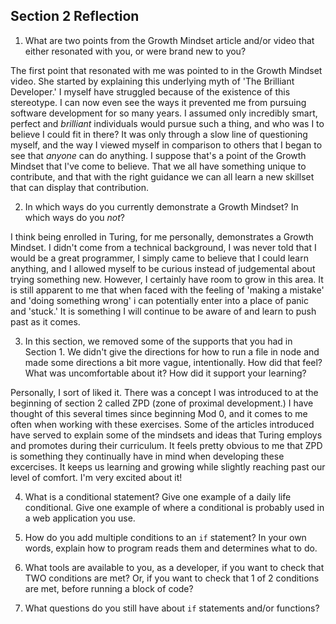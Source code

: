 ## Section 2 Reflection

1. What are two points from the Growth Mindset article and/or video that either resonated with you, or were brand new to you?

The first point that resonated with me was pointed to in the Growth Mindset video. She started by explaining this underlying myth of 'The Brilliant Developer.' I myself have struggled because of the existence of this stereotype. I can now even see the ways it prevented me from pursuing software development for so many years. I assumed only incredibly smart, perfect and _brilliant_ individuals would pursue such a thing, and who was I to believe I could fit in there? It was only through a slow line of questioning myself, and the way I viewed myself in comparison to others that I began to see that _anyone_ can do anything. I suppose that's a point of the Growth Mindset that I've come to believe. That we all have something unique to contribute, and that with the right guidance we can all learn a new skillset that can display that contribution. 


2. In which ways do you currently demonstrate a Growth Mindset? In which ways do you _not_?

I think being enrolled in Turing, for me personally, demonstrates a Growth Mindset. I didn't come from a technical background, I was never told that I would be a great programmer, I simply came to believe that I could learn anything, and I allowed myself to be curious instead of judgemental about trying something new. However, I certainly have room to grow in this area. It is still apparent to me that when faced with the feeling of 'making a mistake' and 'doing something wrong' i can potentially enter into a place of panic and 'stuck.' It is something I will continue to be aware of and learn to push past as it comes. 


3. In this section, we removed some of the supports that you had in Section 1. We didn't give the directions for how to run a file in node and made some directions a bit more vague, intentionally. How did that feel? What was uncomfortable about it? How did it support your learning?

Personally, I sort of liked it. There was a concept I was introduced to at the beginning of section 2 called ZPD (zone of proximal development.) I have thought of this several times since beginning Mod 0, and it comes to me often when working with these exercises. Some of the articles introduced have served to explain some of the mindsets and ideas that Turing employs and promotes during their curriculum. It feels pretty obvious to me that ZPD is something they continually have in mind when developing these excercises. It keeps us learning and growing while slightly reaching past our level of comfort. I'm very excited about it! 


4. What is a conditional statement? Give one example of a daily life conditional. Give one example of where a conditional is probably used in a web application you use.


5. How do you add multiple conditions to an `if` statement? In your own words, explain how to program reads them and determines what to do.

6. What tools are available to you, as a developer, if you want to check that TWO conditions are met? Or, if you want to check that 1 of 2 conditions are met, before running a block of code?

7. What questions do you still have about `if` statements and/or functions?
